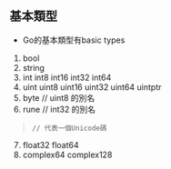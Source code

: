 ## 基本類型
- Go的基本類型有basic types
1. bool
2. string
3. int  int8  int16  int32  int64
4. uint uint8 uint16 uint32 uint64 uintptr
5. byte // uint8 的別名
6. rune // int32 的別名
>     // 代表一個Unicode碼
7. float32 float64
8. complex64 complex128